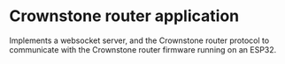 # Crownstone router application

Implements a websocket server, and the Crownstone router protocol to communicate with the Crownstone router firmware running on an ESP32.